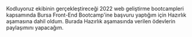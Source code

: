 Kodluyoruz ekibinin gerçekleştireceği 2022 web geliştirme bootcampleri kapsamında Bursa Front-End Bootcamp'ine başvuru yaptığım için Hazırlık aşamasına dahil oldum. Burada Hazırlık aşamasında verilen ödevlerin paylaşımını yapacağım.
